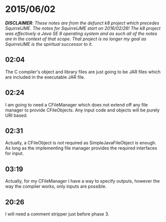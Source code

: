# 2015/06/02

***DISCLAIMER***: _These notes are from the defunct k8 project which_
_precedes SquirrelJME. The notes for SquirrelJME start on 2016/02/26!_
_The k8 project was effectively a Java SE 8 operating system and as such_
_all of the notes are in the context of that scope. That project is no_
_longer my goal as SquirrelJME is the spiritual successor to it._

## 02:04

The C compiler's object and library files are just going to be JAR files which
are included in the executable JAR file.

## 02:24

I am going to need a CFileManager which does not extend off any file manager
to provide CFileObjects. Any input code and objects will be purely URI based.

## 02:31

Actually, a CFileObject is not required as SimpleJavaFileObject is enough. As
long as the implementing file manager provides the required interfaces for
input.

## 03:19

Actually, for my CFileManager I have a way to specify outputs, however the way
the compiler works, only inputs are possible.

## 20:26

I will need a comment stripper just before phase 3.


